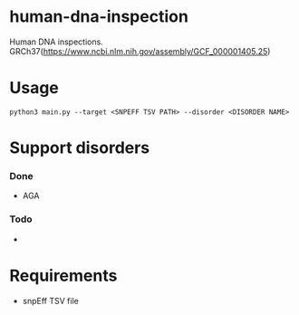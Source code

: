 # human-dna-inspection

Human DNA inspections. 
GRCh37(https://www.ncbi.nlm.nih.gov/assembly/GCF_000001405.25)

# Usage

```
python3 main.py --target <SNPEFF TSV PATH> --disorder <DISORDER NAME>
```

# Support disorders

### Done
* AGA

### Todo
* 

# Requirements

* snpEff TSV file
